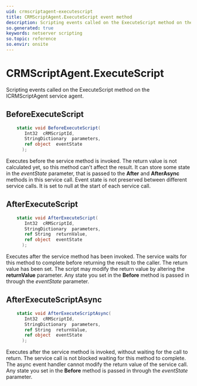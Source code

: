 ```yaml
---
uid: crmscriptagent-executescript
title: CRMScriptAgent.ExecuteScript event method
description: Scripting events called on the ExecuteScript method on the CRMScriptAgent service agent.
so.generated: true
keywords: netserver scripting
so.topic: reference
so.envir: onsite
---
```

# CRMScriptAgent.ExecuteScript

Scripting events called on the <see cref='M:ICRMScriptAgent.ExecuteScript'>ExecuteScript</see> method on the <see cref='ICRMScriptAgent'>ICRMScriptAgent</see>  service agent.

## BeforeExecuteScript
```cs
    static void BeforeExecuteScript(
       Int32  cRMScriptId,
       StringDictionary  parameters,
       ref object  eventState
      );
```
Executes before the service method is invoked.
The return value is not calculated yet, so this method can't affect the result.
It can store some state in the *eventState* parameter, that is passed to the **After** and **AfterAsync** methods in this service call.
Event state is not preserved between different service calls. It is set to null at the start of each service call.
## AfterExecuteScript
```cs
    static void AfterExecuteScript(
       Int32  cRMScriptId,
       StringDictionary  parameters,
       ref String  returnValue,
       ref object  eventState
      );
```
Executes after the service method has been invoked. The service waits for this method to complete before returning the result to the caller.
The return value has been set. The script may modify the return value by altering the **returnValue** parameter.
Any state you set in the **Before** method is passed in through the *eventState* parameter.
## AfterExecuteScriptAsync
```cs
    static void AfterExecuteScriptAsync(
       Int32  cRMScriptId,
       StringDictionary  parameters,
       ref String  returnValue,
       ref object  eventState
      );
```
Executes after the service method is invoked, without waiting for the call to return.
The service call is not blocked waiting for this method to complete.
The async event handler cannot modify the return value of the service call.
Any state you set in the **Before** method is passed in through the *eventState* parameter.

